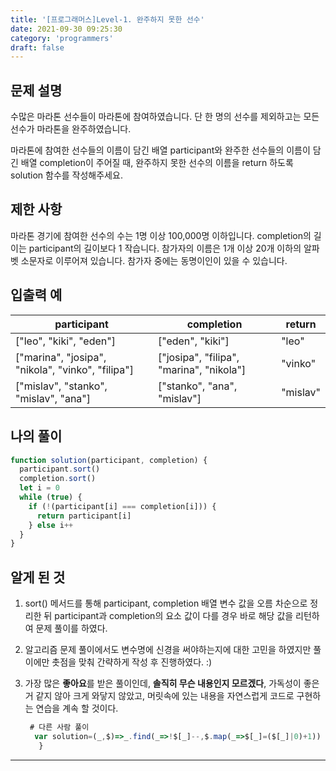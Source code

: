 ```yaml
---
title: '[프로그래머스]Level-1. 완주하지 못한 선수'
date: 2021-09-30 09:25:30
category: 'programmers'
draft: false
---
```


## 문제 설명

수많은 마라톤 선수들이 마라톤에 참여하였습니다. 단 한 명의 선수를 제외하고는 모든 선수가 마라톤을 완주하였습니다.

마라톤에 참여한 선수들의 이름이 담긴 배열 participant와 완주한 선수들의 이름이 담긴 배열 completion이 주어질 때, 완주하지 못한 선수의 이름을 return 하도록 solution 함수를 작성해주세요.

## 제한 사항

마라톤 경기에 참여한 선수의 수는 1명 이상 100,000명 이하입니다.
completion의 길이는 participant의 길이보다 1 작습니다.
참가자의 이름은 1개 이상 20개 이하의 알파벳 소문자로 이루어져 있습니다.
참가자 중에는 동명이인이 있을 수 있습니다.

## 입출력 예

| participant                                       | completion                               | return   |
| ------------------------------------------------- | ---------------------------------------- | -------- |
| ["leo", "kiki", "eden"]                           | ["eden", "kiki"]                         | "leo"    |
| ["marina", "josipa", "nikola", "vinko", "filipa"] | ["josipa", "filipa", "marina", "nikola"] | "vinko"  |
| ["mislav", "stanko", "mislav", "ana"]             | ["stanko", "ana", "mislav"]              | "mislav" |

## 나의 풀이

```javascript
function solution(participant, completion) {
  participant.sort()
  completion.sort()
  let i = 0
  while (true) {
    if (!(participant[i] === completion[i])) {
      return participant[i]
    } else i++
  }
}
```

## 알게 된 것

1. sort() 메서드를 통해 participant, completion 배열 변수 값을 오름 차순으로 정리한 뒤 participant과 completion의 요소 값이 다를 경우 바로 해당 값을 리턴하여 문제 풀이를 하였다.

2. 알고리즘 문제 풀이에서도 변수명에 신경을 써야하는지에 대한 고민을 하였지만 풀이에만 촛점을 맞춰 간략하게 작성 후 진행하였다. :)

3. 가장 많은 **좋아요**를 받은 풀이인데, **솔직히 무슨 내용인지 모르겠다**, 가독성이 좋은 거 같지 않아 크게 와닿지 않았고, 머릿속에 있는 내용을 자연스럽게 코드로 구현하는 연습을 계속 할 것이다.

   ```javascript
    # 다른 사람 풀이
     var solution=(_,$)=>_.find(_=>!$[_]--,$.map(_=>$[_]=($[_]|0)+1))
      }
   ```

---
